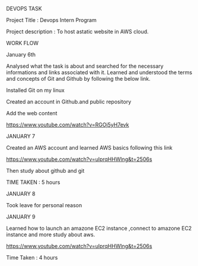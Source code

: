DEVOPS TASK

Project Title : Devops Intern Program

Project description : To host astatic website in AWS cloud.

WORK FLOW

January 6th

Analysed what the task is about and searched for the necessary informations and links associated with it. Learned and understood the terms and concepts of Git and Github by following the below link.


Installed Git on my linux

Created an account in Github.and public repository

Add the web content

 https://www.youtube.com/watch?v=RGOj5yH7evk
 

JANUARY 7


Created an AWS account and learned AWS basics following this link

https://www.youtube.com/watch?v=ulprqHHWlng&t=2506s

Then study about github and git

TIME TAKEN : 5 hours



JANUARY 8

Took leave for personal reason

JANUARY 9

Learned how to launch an amazone EC2 instance ,connect to amazone EC2 instance and more study about aws.


 https://www.youtube.com/watch?v=ulprqHHWlng&t=2506s
 
 Time Taken : 4 hours
 
 
